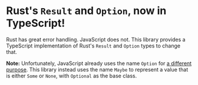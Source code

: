 # Rust's `Result` and `Option`, now in TypeScript!

Rust has great error handling. JavaScript does not. This library provides a TypeScript implementation of Rust's `Result` and `Option` types to change that.

**Note:** Unfortunately, JavaScript already uses the name `Option` for [a different purpose](https://developer.mozilla.org/en-US/docs/Web/API/HTMLOptionElement/Option). This library instead uses the name `Maybe` to represent a value that is either `Some` or `None`, with `Optional` as the base class.

